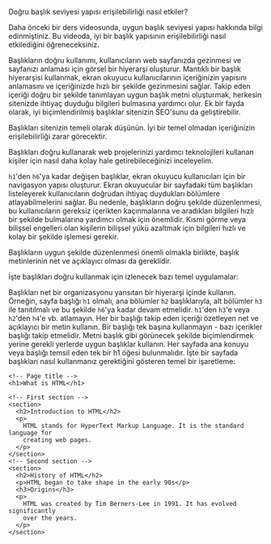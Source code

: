 
Doğru başlık seviyesi yapısı erişilebilirliği nasıl etkiler?

Daha önceki bir ders videosunda, uygun başlık seviyesi yapısı hakkında bilgi edinmiştiniz. Bu videoda, iyi bir başlık yapısının erişilebilirliği nasıl etkilediğini öğreneceksiniz.

Başlıkların doğru kullanımı, kullanıcıların web sayfanızda gezinmesi ve sayfanızı anlaması için görsel bir hiyerarşi oluşturur. Mantıklı bir başlık hiyerarşisi kullanmak, ekran okuyucu kullanıcılarının içeriğinizin yapısını anlamasını ve içeriğinizde hızlı bir şekilde gezinmesini sağlar. Takip eden içeriği doğru bir şekilde tanımlayan uygun başlık metni oluşturmak, herkesin sitenizde ihtiyaç duyduğu bilgileri bulmasına yardımcı olur. Ek bir fayda olarak, iyi biçimlendirilmiş başlıklar sitenizin SEO'sunu da geliştirebilir.

Başlıkları sitenizin temeli olarak düşünün. İyi bir temel olmadan içeriğinizin erişilebilirliği zarar görecektir.

Başlıkları doğru kullanarak web projelerinizi yardımcı teknolojileri kullanan kişiler için nasıl daha kolay hale getirebileceğinizi inceleyelim.

``h1``'den ``h6``'ya kadar değişen başlıklar, ekran okuyucu kullanıcıları için bir navigasyon yapısı oluşturur. Ekran okuyucular bir sayfadaki tüm başlıkları listeleyerek kullanıcıların doğrudan ihtiyaç duydukları bölümlere atlayabilmelerini sağlar. Bu nedenle, başlıkların doğru şekilde düzenlenmesi, bu kullanıcıların gereksiz içerikten kaçınmalarına ve aradıkları bilgileri hızlı bir şekilde bulmalarına yardımcı olmak için önemlidir.
Kısmi görme veya bilişsel engelleri olan kişilerin bilişsel yükü azaltmak için bilgileri hızlı ve kolay bir şekilde işlemesi gerekir.

Başlıkların uygun şekilde düzenlenmesi önemli olmakla birlikte, başlık metinlerinin net ve açıklayıcı olması da gereklidir.

İşte başlıkları doğru kullanmak için izlenecek bazı temel uygulamalar:

Başlıkları net bir organizasyonu yansıtan bir hiyerarşi içinde kullanın. Örneğin, sayfa başlığı ``h1`` olmalı, ana bölümler ``h2`` başlıklarıyla, alt bölümler ``h3`` ile tanıtılmalı ve bu şekilde ``h6``'ya kadar devam etmelidir.
``h1``'den ``h3``'e veya ``h2``'den ``h4``'e vb. atlamayın.
Her bir başlığı takip eden içeriği özetleyen net ve açıklayıcı bir metin kullanın.
Bir başlığı tek başına kullanmayın - bazı içerikler başlığı takip etmelidir.
Metni başlık gibi görünecek şekilde biçimlendirmek yerine gerekli yerlerde uygun başlıklar kullanın.
Her sayfada ana konuyu veya başlığı temsil eden tek bir h1 öğesi bulunmalıdır.
İşte bir sayfada başlıkları nasıl kullanmanız gerektiğini gösteren temel bir işaretleme:
```
<!-- Page title -->
<h1>What is HTML</h1>

<!-- First section -->
<section>
  <h2>Introduction to HTML</h2>
  <p>
    HTML stands for HyperText Markup Language. It is the standard language for
    creating web pages.
  </p>
</section>
<!-- Second section -->
<section>
  <h2>History of HTML</h2>
  <p>HTML began to take shape in the early 90s</p>
  <h3>Origins</h3>
  <p>
    HTML was created by Tim Berners-Lee in 1991. It has evolved significantly
    over the years.
  </p>
</section>
```